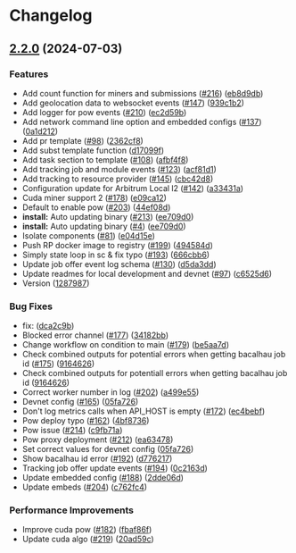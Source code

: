 # Changelog

## [2.2.0](https://github.com/Lilypad-Tech/lilypad/compare/v2.1.0...v2.2.0) (2024-07-03)


### Features

* Add count function for miners and submissions ([#216](https://github.com/Lilypad-Tech/lilypad/issues/216)) ([eb8d9db](https://github.com/Lilypad-Tech/lilypad/commit/eb8d9db5531f4ba768a32abf4c5f703a914fd3f2))
* Add geolocation data to websocket events ([#147](https://github.com/Lilypad-Tech/lilypad/issues/147)) ([939c1b2](https://github.com/Lilypad-Tech/lilypad/commit/939c1b296a189121855d35cf00bb83d8b6aebd11))
* Add logger for pow events ([#210](https://github.com/Lilypad-Tech/lilypad/issues/210)) ([ec2d59b](https://github.com/Lilypad-Tech/lilypad/commit/ec2d59b7a6949b5317964c4df65453fe01823940))
* Add network command line option and embedded configs ([#137](https://github.com/Lilypad-Tech/lilypad/issues/137)) ([0a1d212](https://github.com/Lilypad-Tech/lilypad/commit/0a1d212d8cab3b247cdccc629e3d36b5d72c1bb1))
* Add pr template ([#98](https://github.com/Lilypad-Tech/lilypad/issues/98)) ([2362cf8](https://github.com/Lilypad-Tech/lilypad/commit/2362cf8040d23b777c879583c26b90ad4126c7ce))
* Add subst template function ([d17099f](https://github.com/Lilypad-Tech/lilypad/commit/d17099f6d75194588e51bac18fab49907cc19d75))
* Add task section to template ([#108](https://github.com/Lilypad-Tech/lilypad/issues/108)) ([afbf4f8](https://github.com/Lilypad-Tech/lilypad/commit/afbf4f8f9e45acca16615ffe730f19e2dfad2553))
* Add tracking job and module events ([#123](https://github.com/Lilypad-Tech/lilypad/issues/123)) ([acf81d1](https://github.com/Lilypad-Tech/lilypad/commit/acf81d14097b7388c6a70ed230837b0a75363c6a))
* Add tracking to resource provider ([#145](https://github.com/Lilypad-Tech/lilypad/issues/145)) ([cbc42d8](https://github.com/Lilypad-Tech/lilypad/commit/cbc42d8571c4b7d2a63cac68eb8f4ff07f590716))
* Configuration update for Arbitrum Local l2 ([#142](https://github.com/Lilypad-Tech/lilypad/issues/142)) ([a33431a](https://github.com/Lilypad-Tech/lilypad/commit/a33431aebde0c9ec728e3f6342fb9f8ec3582ae5))
* Cuda miner support 2 ([#178](https://github.com/Lilypad-Tech/lilypad/issues/178)) ([e09ca12](https://github.com/Lilypad-Tech/lilypad/commit/e09ca12fd2363ef3783c9a61ffb4ca6ec99c9dc5))
* Default to enable pow ([#203](https://github.com/Lilypad-Tech/lilypad/issues/203)) ([44ef08d](https://github.com/Lilypad-Tech/lilypad/commit/44ef08df2c6c2f0fb705f0a04a67db0798d1bf73))
* **install:** Auto updating binary ([#213](https://github.com/Lilypad-Tech/lilypad/issues/213)) ([ee709d0](https://github.com/Lilypad-Tech/lilypad/commit/ee709d0ff43547b1f2d97a901fbef4d835ee2c65))
* **install:** Auto updating binary ([#4](https://github.com/Lilypad-Tech/lilypad/issues/4)) ([ee709d0](https://github.com/Lilypad-Tech/lilypad/commit/ee709d0ff43547b1f2d97a901fbef4d835ee2c65))
* Isolate components ([#81](https://github.com/Lilypad-Tech/lilypad/issues/81)) ([e04d15e](https://github.com/Lilypad-Tech/lilypad/commit/e04d15eb858c69fe8e02b3e67d928bb121872f86))
* Push RP docker image to registry ([#199](https://github.com/Lilypad-Tech/lilypad/issues/199)) ([494584d](https://github.com/Lilypad-Tech/lilypad/commit/494584da5f340d52b810ba07bee473ce9559e9c1))
* Simply state loop in sc & fix typo ([#193](https://github.com/Lilypad-Tech/lilypad/issues/193)) ([666cbb6](https://github.com/Lilypad-Tech/lilypad/commit/666cbb6cb2626be50f8c79b2db5807e04ab95cc0))
* Update job offer event log schema ([#130](https://github.com/Lilypad-Tech/lilypad/issues/130)) ([d5da3dd](https://github.com/Lilypad-Tech/lilypad/commit/d5da3ddd1d40044ac4e6737cc9f5456d03a8d08f))
* Update readmes for local development and devnet ([#97](https://github.com/Lilypad-Tech/lilypad/issues/97)) ([c6525d6](https://github.com/Lilypad-Tech/lilypad/commit/c6525d6d7b53958fc6de37804b5e291f30b88b09))
* Version ([1287987](https://github.com/Lilypad-Tech/lilypad/commit/128798741311a1f79967e1a5453ff0bc9471a3c7))


### Bug Fixes

* fix:  ([dca2c9b](https://github.com/Lilypad-Tech/lilypad/commit/dca2c9bfdbf0e4fa90a5ca7b5ffbefa69937c25c))
* Blocked error channel ([#177](https://github.com/Lilypad-Tech/lilypad/issues/177)) ([34182bb](https://github.com/Lilypad-Tech/lilypad/commit/34182bb6e7e7ed294707d8110b2c86f2958b8572))
* Change workflow on condition to main ([#179](https://github.com/Lilypad-Tech/lilypad/issues/179)) ([be5aa7d](https://github.com/Lilypad-Tech/lilypad/commit/be5aa7d337836eda90307493f2f6f11b4774011a))
* Check combined outputs for potential errors when getting bacalhau job id ([#175](https://github.com/Lilypad-Tech/lilypad/issues/175)) ([9164626](https://github.com/Lilypad-Tech/lilypad/commit/91646263180d9bc5e7c8b9bcb77a1071783f332f))
* Check combined outputs for potentiall errors when getting bacalhau job id ([9164626](https://github.com/Lilypad-Tech/lilypad/commit/91646263180d9bc5e7c8b9bcb77a1071783f332f))
* Correct worker number in log ([#202](https://github.com/Lilypad-Tech/lilypad/issues/202)) ([a499e55](https://github.com/Lilypad-Tech/lilypad/commit/a499e554b06afef2a82ac913552e2f031cb4b4f7))
* Devnet config ([#165](https://github.com/Lilypad-Tech/lilypad/issues/165)) ([05fa726](https://github.com/Lilypad-Tech/lilypad/commit/05fa7261cc9638552d7bd94e969e2420167b9eda))
* Don't log metrics calls when API_HOST is empty ([#172](https://github.com/Lilypad-Tech/lilypad/issues/172)) ([ec4bebf](https://github.com/Lilypad-Tech/lilypad/commit/ec4bebf59ec75cda59a7f180d8f45f214d0d2b03))
* Pow  deploy typo ([#162](https://github.com/Lilypad-Tech/lilypad/issues/162)) ([4bf8736](https://github.com/Lilypad-Tech/lilypad/commit/4bf873637e67cb046167f79c623eefdefafc5329))
* Pow issue ([#214](https://github.com/Lilypad-Tech/lilypad/issues/214)) ([c9fb71a](https://github.com/Lilypad-Tech/lilypad/commit/c9fb71af2765c83d103e2d18e45bd96c515128e5))
* Pow proxy deployment ([#212](https://github.com/Lilypad-Tech/lilypad/issues/212)) ([ea63478](https://github.com/Lilypad-Tech/lilypad/commit/ea634781a5fd794c16ba0f71102951f6749c4827))
* Set correct values for devnet config ([05fa726](https://github.com/Lilypad-Tech/lilypad/commit/05fa7261cc9638552d7bd94e969e2420167b9eda))
* Show bacalhau id error ([#192](https://github.com/Lilypad-Tech/lilypad/issues/192)) ([d776217](https://github.com/Lilypad-Tech/lilypad/commit/d776217e307259c9fda8f153aa30fad232c84022))
* Tracking job offer update events ([#194](https://github.com/Lilypad-Tech/lilypad/issues/194)) ([0c2163d](https://github.com/Lilypad-Tech/lilypad/commit/0c2163da3a00d899d2924cff0d9f6dac2fc03194))
* Update embedded config ([#188](https://github.com/Lilypad-Tech/lilypad/issues/188)) ([2dde06d](https://github.com/Lilypad-Tech/lilypad/commit/2dde06d51210a12616d34cd0642f212a6e7257c5))
* Update embeds ([#204](https://github.com/Lilypad-Tech/lilypad/issues/204)) ([c762fc4](https://github.com/Lilypad-Tech/lilypad/commit/c762fc4baa42ab61684fce2d2c371bdc8ed46c70))


### Performance Improvements

* Improve cuda pow ([#182](https://github.com/Lilypad-Tech/lilypad/issues/182)) ([fbaf86f](https://github.com/Lilypad-Tech/lilypad/commit/fbaf86fb02e14ad927bf68267cc9e32e40ab7822))
* Update cuda algo ([#219](https://github.com/Lilypad-Tech/lilypad/issues/219)) ([20ad59c](https://github.com/Lilypad-Tech/lilypad/commit/20ad59c4025d5bd2b1a735144eb664c876cbe8f4))
